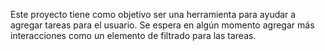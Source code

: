 Este proyecto tiene como objetivo ser una herramienta para ayudar a agregar tareas para el usuario. Se espera en algún momento agregar más interacciones como un elemento de filtrado para las tareas. 
